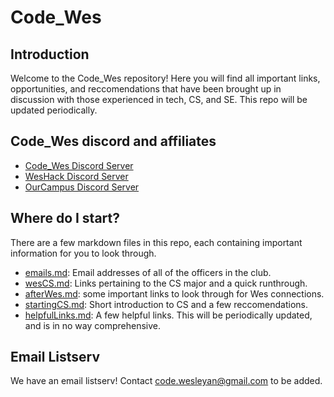 # Code_Wes

## Introduction

Welcome to the Code_Wes repository! Here you will find all important links, opportunities, and reccomendations that have been brought up in discussion with those experienced in tech, CS, and SE. This repo will be updated periodically.

## Code_Wes discord and affiliates

- [Code_Wes Discord Server](https://discord.gg/QqDQMQcFDe)
- [WesHack Discord Server](https://discord.gg/Q82mXPf6zt)
- [OurCampus Discord Server](https://discord.gg/jBdEKBkJpK)

## Where do I start?

There are a few markdown files in this repo, each containing important information for you to look through.

- [emails.md](./emails.md): Email addresses of all of the officers in the club.
- [wesCS.md](./wesCS.md): Links pertaining to the CS major and a quick runthrough.
- [afterWes.md](./afterWes.md): some important links to look through for Wes connections.
- [startingCS.md](./startingCS.md): Short introduction to CS and a few reccomendations.
- [helpfulLinks.md](./helpfulLinks.md): A few helpful links. This will be periodically updated, and is in no way comprehensive.

## Email Listserv

We have an email listserv! Contact code.wesleyan@gmail.com to be added.
